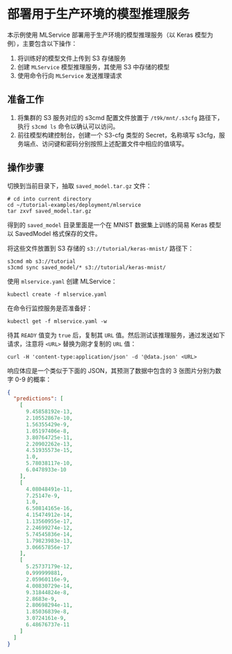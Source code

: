 # 部署用于生产环境的模型推理服务

本示例使用 MLService 部署用于生产环境的模型推理服务（以 Keras 模型为例），主要包含以下操作：

1. 将训练好的模型文件上传到 S3 存储服务
1. 创建 `MLService` 模型推理服务，其使用 S3 中存储的模型
1. 使用命令行向 `MLService` 发送推理请求

## 准备工作

1. 将集群的 S3 服务对应的 s3cmd 配置文件放置于 `/t9k/mnt/.s3cfg` 路径下，执行 `s3cmd ls` 命令以确认可以访问。
1. 前往模型构建控制台，创建一个 S3-cfg 类型的 Secret，名称填写 s3cfg，服务端点、访问键和密码分别按照上述配置文件中相应的值填写。

## 操作步骤

切换到当前目录下，抽取 `saved_model.tar.gz` 文件：

```shell
# cd into current directory
cd ~/tutorial-examples/deployment/mlservice
tar zxvf saved_model.tar.gz
```

得到的 `saved_model` 目录里面是一个在 MNIST 数据集上训练的简易 Keras 模型以 SavedModel 格式保存的文件。

将这些文件放置到 S3 存储的 `s3://tutorial/keras-mnist/` 路径下：

```shell
s3cmd mb s3://tutorial
s3cmd sync saved_model/* s3://tutorial/keras-mnist/
```

使用 `mlservice.yaml` 创建 MLService：

```shell
kubectl create -f mlservice.yaml
```

在命令行监控服务是否准备好：

```shell
kubectl get -f mlservice.yaml -w
```

待其 `READY` 值变为 `true` 后，复制其 `URL` 值。然后测试该推理服务，通过发送如下请求，注意将 `<URL>` 替换为刚才复制的 `URL` 值：

```shell
curl -H 'content-type:application/json' -d '@data.json' <URL>
```

响应体应是一个类似于下面的 JSON，其预测了数据中包含的 3 张图片分别为数字 0-9 的概率：

```json
{
  "predictions": [
    [
      9.45858192e-13,
      2.10552867e-10,
      1.56355429e-9,
      1.05197406e-8,
      3.80764725e-11,
      2.20902262e-13,
      4.51935573e-15,
      1.0,
      5.78038117e-10,
      6.0478933e-10
    ],
    [
      4.08048491e-11,
      7.25147e-9,
      1.0,
      6.50814165e-16,
      4.15474912e-14,
      1.13560955e-17,
      2.24699274e-12,
      5.74545836e-14,
      1.79823983e-13,
      3.06657856e-17
    ],
    [
      5.25737179e-12,
      0.999999881,
      2.05960116e-9,
      4.00830729e-14,
      9.31844824e-8,
      2.8683e-9,
      2.80698294e-11,
      1.85036839e-8,
      3.0724161e-9,
      6.48676737e-11
    ]
  ]
}
```
